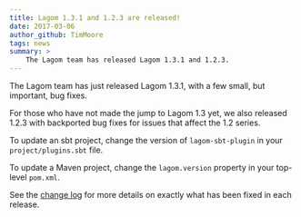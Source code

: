 ```yaml
---
title: Lagom 1.3.1 and 1.2.3 are released!
date: 2017-03-06
author_github: TimMoore
tags: news
summary: >
    The Lagom team has released Lagom 1.3.1 and 1.2.3.
---
```


The Lagom team has just released Lagom 1.3.1, with a few small, but important, bug fixes.

For those who have not made the jump to Lagom 1.3 yet, we also released 1.2.3 with backported bug fixes for issues that affect the 1.2 series.

To update an sbt project, change the version of `lagom-sbt-plugin` in your `project/plugins.sbt` file.

To update a Maven project, change the `lagom.version` property in your top-level `pom.xml`.

See the [change log](/changelog.html) for more details on exactly what has been fixed in each release.
